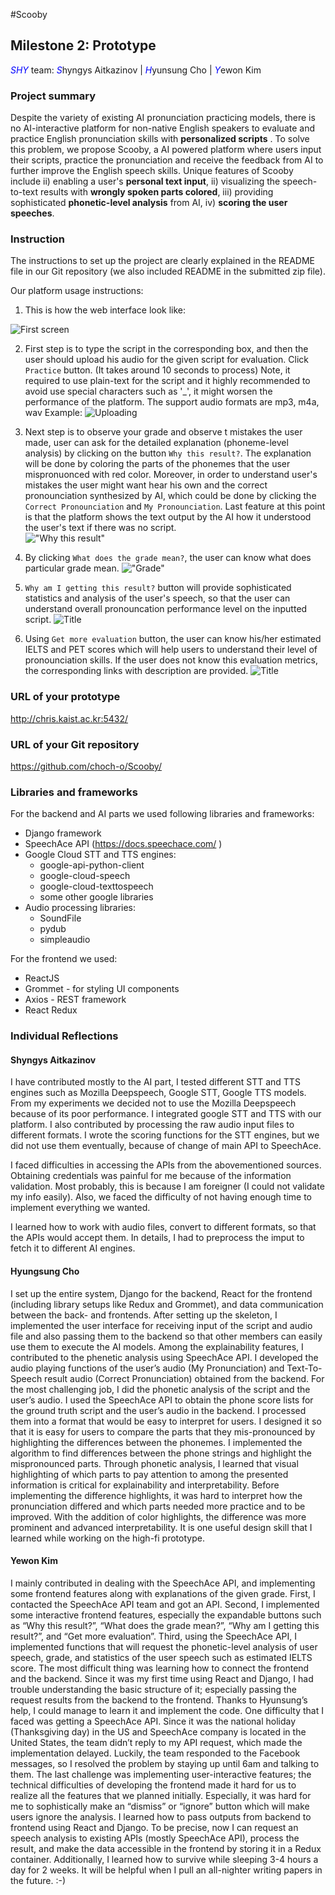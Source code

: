 #Scooby
## Milestone 2: Prototype
<span style="color:blue">*SHY*</span> team: <span style="color:blue">*S*</span>hyngys Aitkazinov | <span style="color:blue">*H*</span>yunsung Cho | <span style="color:blue">*Y*</span>ewon Kim

### Project summary
Despite the variety of existing AI pronunciation practicing models, there is no AI-interactive platform for non-native English speakers to evaluate and practice English pronunciation skills with __personalized scripts__ . To solve this problem, we propose Scooby, a AI powered platform where users input their scripts, practice the pronunciation and receive the feedback from AI to further improve the English speech skills. Unique features of Scooby include ii) enabling a user's __personal text input__, ii) visualizing the speech-to-text results with __wrongly spoken parts colored__, iii) providing sophisticated __phonetic-level analysis__ from AI, iv) __scoring the user speeches__.
<!-- , and v) giving users an option to ignore the model. -->

### Instruction
The instructions to set up the project are clearly explained in the README file in our Git repository (we also included README in the submitted zip file).

Our platform usage instructions:

1. This is how the web interface look like: 

![First screen](Scooby_3.JPG "Title")

2. First step is to type the script in the corresponding box, and then the user should upload his audio for the given script for evaluation. Click `Practice` button. (It takes around 10 seconds to process)
Note, it required to use plain-text for the script and it highly recommended to avoid use special characters such as '_', it might worsen the performance of the platform. The support audio formats are mp3, m4a, wav
Example:
![Uploading]( Scooby_4_0.JPG   "Title")

3. Next step is to observe your grade and observe t mistakes the user made, user can ask for the detailed explanation (phoneme-level analysis) by clicking on the button `Why this result?`. The explanation will be done by coloring the parts of the phonemes that the user mispronuonced with red color. Moreover, in order to understand user's mistakes the user might want hear his own and the correct pronounciation synthesized by AI, which could be done by clicking the `Correct Pronounciation` and `My Pronounciation`. Last feature at this point is that the platform shows the text output by the AI how it understood the user's text if there was no script.  
!["Why this result"](Scooby_4_1.JPG "Title")

4. By clicking `What does the grade mean?`, the user can  know what does particular grade mean.
!["Grade"](Scooby_5.JPG "Title")

5. `Why am I getting this result?` button will provide sophisticated statistics and analysis of the user's speech, so that the user can understand overall pronouncation performance level on the inputted script.
![](Scooby_6.JPG "Title")

6. Using `Get more evaluation` button, the user can know his/her estimated IELTS and PET scores which will help users to understand their level of pronounciation skills. If the user does not know this evaluation metrics, the corresponding links with description are provided.
![](Scooby_7.JPG "Title")








### URL of your prototype
http://chris.kaist.ac.kr:5432/

### URL of your Git repository
https://github.com/choch-o/Scooby/


### Libraries and frameworks
For the backend and AI parts we used following libraries and frameworks:
- Django framework
- SpeechAce API (https://docs.speechace.com/ )
- Google Cloud STT and TTS engines:
    - google-api-python-client
    - google-cloud-speech
    - google-cloud-texttospeech
    - some other google libraries
- Audio processing libraries:
    - SoundFile
    - pydub
    - simpleaudio

For the frontend we used:
- ReactJS
- Grommet - for styling UI components
- Axios - REST framework
- React Redux


### Individual Reflections

#### Shyngys Aitkazinov
I have contributed mostly to the AI part, I tested different STT and TTS engines such as Mozilla Deepspeech, Google STT, Google TTS models. From my experiments we decided not to use the  Mozilla Deepspeech because of its poor performance. I integrated google STT and TTS with our platform. I also contributed by processing the raw audio input files to different formats. I wrote the scoring functions for the STT engines, but we did not use them eventually, because of change of main API to SpeechAce.  

I faced difficulties in accessing the APIs from the abovementioned sources. Obtaining credentials was painful for me because of the information validation. Most probably, this is because I am foreigner (I could not validate my info easily). Also, we faced the difficulty of not having enough time to implement everything we wanted.

I learned how to work with audio files, convert to different formats, so that the APIs would accept them. In details, I had to preprocess the imput to fetch it to different AI engines.

#### Hyungsung Cho
I set up the entire system, Django for the backend, React for the frontend (including library setups like Redux and Grommet), and data communication between the back- and frontends. After setting up the skeleton, I implemented the user interface for receiving input of the script and audio file and also passing them to the backend so that other members can easily use them to execute the AI models. Among the explainability features, I contributed to the phenetic analysis using SpeechAce API. I developed the audio playing functions of the user’s audio (My Pronunciation) and Text-To-Speech result audio (Correct Pronunciation) obtained from the backend. 
For the most challenging job, I did the phonetic analysis of the script and the user’s audio. I used the SpeechAce API to obtain the phone score lists for the ground truth script and the user’s audio in the backend. I processed them into a format that would be easy to interpret for users. I designed it so that it is easy for users to compare the parts that they mis-pronounced by highlighting the differences between the phonemes. I implemented the algorithm to find differences between the phone strings and highlight the mispronounced parts.
Through phonetic analysis, I learned that visual highlighting of which parts to pay attention to among the presented information is critical for explainability and interpretability. Before implementing the difference highlights, it was hard to interpret how the pronunciation differed and which parts needed more practice and to be improved. With the addition of color highlights, the difference was more prominent and advanced interpretability. It is one useful design skill that I learned while working on the high-fi prototype. 


#### Yewon Kim
 I mainly contributed in dealing with the SpeechAce API, and implementing some frontend features along with explanations of the given grade. First, I contacted the SpeechAce API team and got an API. Second, I implemented some interactive frontend features, especially the expandable buttons such as “Why this result?”, “What does the grade mean?”, “Why am I getting this result?”, and “Get more evaluation”. Third, using the SpeechAce API, I implemented functions that will request the phonetic-level analysis of user speech, grade, and statistics of the user speech such as estimated IELTS score. 
 The most difficult thing was learning how to connect the frontend and the backend. Since it was my first time using React and Django, I had trouble understanding the basic structure of it; especially passing the request results from the backend to the frontend. Thanks to Hyunsung’s help, I could manage to learn it and implement the code. One difficulty that I faced was getting a SpeechAce API. Since it was the national holiday (Thanksgiving day) in the US and SpeechAce company is located in the United States, the team didn’t reply to my API request, which made the implementation delayed. Luckily, the team responded to the Facebook messages, so I resolved the problem by staying up until 6am and talking to them. The last challenge was implementing user-interactive features; the technical difficulties of developing the frontend made it hard for us to realize all the features that we planned initially. Especially, it was hard for me to sophistically make an “dismiss” or “ignore” button which will make users ignore the analysis. 
 I learned how to pass outputs from backend to frontend using React and Django. To be precise, now I can request an speech analysis to existing APIs (mostly SpeechAce API), process the result, and make the data accessible in the frontend by storing it in a Redux container. Additionally, I learned how to survive while sleeping 3-4 hours a day for 2 weeks. It will be helpful when I pull an all-nighter writing papers in the future. :-)



